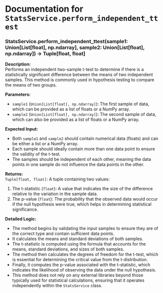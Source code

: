 # Documentation for `StatsService.perform_independent_ttest`

### StatsService.perform_independent_ttest(sample1: Union[List[float], np.ndarray], sample2: Union[List[float], np.ndarray]) -> Tuple[float, float]

**Description:**  
Performs an independent two-sample t-test to determine if there is a statistically significant difference between the means of two independent samples. This method is commonly used in hypothesis testing to compare the means of two groups.

**Parameters:**
- `sample1` (`Union[List[float], np.ndarray]`): The first sample of data, which can be provided as a list of floats or a NumPy array.
- `sample2` (`Union[List[float], np.ndarray]`): The second sample of data, which can also be provided as a list of floats or a NumPy array.

**Expected Input:**  
- Both `sample1` and `sample2` should contain numerical data (floats) and can be either a list or a NumPy array.
- Each sample should ideally contain more than one data point to ensure the validity of the t-test.
- The samples should be independent of each other, meaning the data points in one sample do not influence the data points in the other.

**Returns:**  
`Tuple[float, float]`: A tuple containing two values:
1. The t-statistic (`float`): A value that indicates the size of the difference relative to the variation in the sample data.
2. The p-value (`float`): The probability that the observed data would occur if the null hypothesis were true, which helps in determining statistical significance.

**Detailed Logic:**  
- The method begins by validating the input samples to ensure they are of the correct type and contain sufficient data points.
- It calculates the means and standard deviations of both samples.
- The t-statistic is computed using the formula that accounts for the means, standard deviations, and sizes of both samples.
- The method then calculates the degrees of freedom for the t-test, which is essential for determining the critical value from the t-distribution.
- Finally, it computes the p-value associated with the t-statistic, which indicates the likelihood of observing the data under the null hypothesis.
- This method does not rely on any external libraries beyond those typically used for statistical calculations, ensuring that it operates independently within the `StatsService` class.